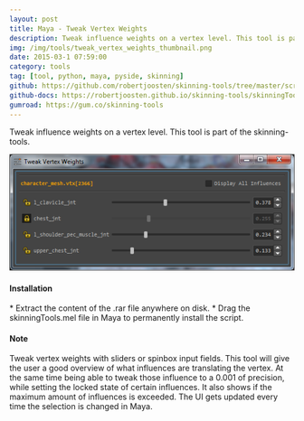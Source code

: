 ```yaml
---
layout: post
title: Maya - Tweak Vertex Weights
description: Tweak influence weights on a vertex level. This tool is part of the skinning-tools.
img: /img/tools/tweak_vertex_weights_thumbnail.png
date: 2015-03-1 07:59:00
category: tools
tag: [tool, python, maya, pyside, skinning]
github: https://github.com/robertjoosten/skinning-tools/tree/master/scripts/skinningTools/tweakVertexWeights
github-docs: https://robertjoosten.github.io/skinning-tools/skinningTools.tweakVertexWeights
gumroad: https://gum.co/skinning-tools
---
```

<p class="justify">Tweak influence weights on a vertex level. This tool is part of the skinning-tools.</p>
 
<p align="center"><img src="/img/tools/tweak_vertex_weights_big.png"/></p>

<h4>Installation</h4> 
* Extract the content of the .rar file anywhere on disk.
* Drag the skinningTools.mel file in Maya to permanently install the script.

<h4>Note</h4>
<p class="justify">Tweak vertex weights with sliders or spinbox input fields. This tool will give the user a good overview of what influences are translating the vertex. At the same time being able to tweak those influence to a 0.001 of precision, while setting the locked state of certain influences. It also shows if the maximum amount of influences is exceeded. The UI gets updated every time the selection is changed in Maya.</p>
